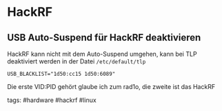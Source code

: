 # HackRF

## USB Auto-Suspend für HackRF deaktivieren

HackRF kann nicht mit dem Auto-Suspend umgehen, kann bei TLP deaktiviert werden in der Datei ```/etc/default/tlp```

```
USB_BLACKLIST="1d50:cc15 1d50:6089"
```
Die erste VID:PID gehört glaube ich zum rad1o, die zweite ist das HackRF

tags: #hardware #hackrf #linux 
